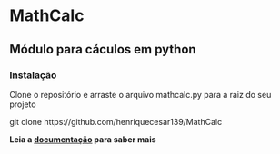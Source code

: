<h1>MathCalc </h2>

<h2>Módulo para cáculos em python</h2>

<h3>Instalação</h3>

<p>Clone o repositório e arraste o arquivo mathcalc.py para a raiz do seu projeto </p>

<p>git clone https://github.com/henriquecesar139/MathCalc </p>

<strong>Leia a <a href="https://Henriquecesar139.github.io/MathCalc">documentação</a> para saber mais</strong>